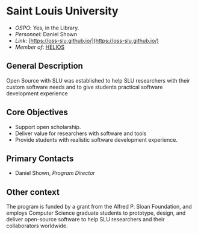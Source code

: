 # Saint Louis University

- *OSPO*: Yes, in the Library.
- *Personnel*: Daniel Shown
- *Link*: [https://oss-slu.github.io/](https://oss-slu.github.io/)
- *Member of*: [HELIOS](https://www.heliosopen.org/members)

## General Description

Open Source with SLU was established to help SLU researchers with their custom software needs and to give students practical software development experience

## Core Objectives

- Support open scholarship.
- Deliver value for researchers with software and tools
- Provide students with realistic software development experience.

## Primary Contacts

- Daniel Shown, *Program Director*

## Other context

The program is funded by a grant from the Alfred P. Sloan Foundation, and employs Computer Science graduate students to prototype, design, and deliver open-source software to help SLU researchers and their collaborators worldwide.
